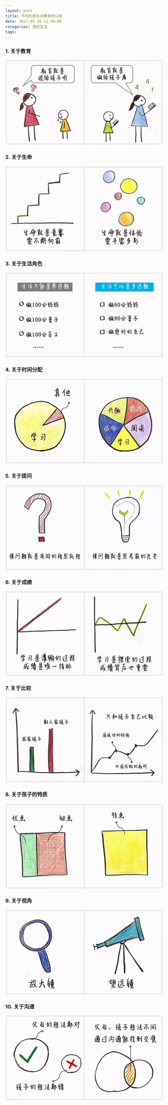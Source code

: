 ```yaml
---
layout: post
title: 不同的家长对教育的认知
date: 2017-05-26 11:59:08
categories: 我的生活
tags: 
---
```


### 1. 关于教育 

![](/assets/20170526/关于教育.jpg)

### 2. 关于生命 

![](/assets/20170526/关于生命.jpg)

### 3. 关于生活角色 

![](/assets/20170526/关于生活角色.jpg)

### 4. 关于时间分配 

![](/assets/20170526/关于时间分配.jpg)

### 5. 关于提问 

![](/assets/20170526/关于提问.jpg)

### 6. 关于成绩 

![](/assets/20170526/关于成绩.jpg)

### 7. 关于比较 

![](/assets/20170526/关于比较.jpg)

### 8. 关于孩子的特质 

![](/assets/20170526/关于孩子的特质.jpg)

### 9. 关于视角 

![](/assets/20170526/关于视角.jpg)

### 10. 关于沟通 

![](/assets/20170526/关于沟通.jpg)
